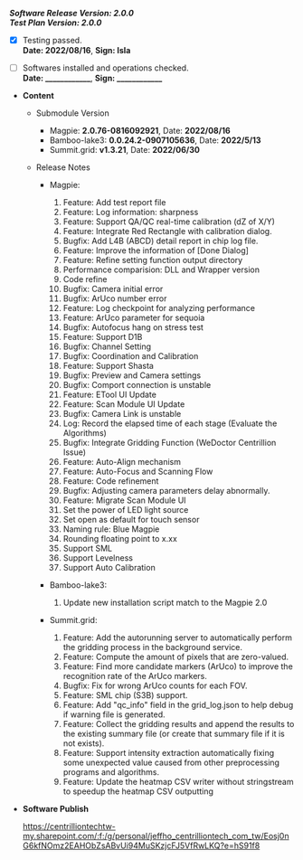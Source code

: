 


  
***Software Release Version: 2.0.0***  
***Test Plan Version: 2.0.0***

* [X] Testing passed.  
      **Date: 2022/08/16**,   **Sign: Isla**

* [ ] Softwares installed and operations checked.  
      **Date: ____________**,   **Sign: ____________**

*  **Content**  
    *  Submodule Version  
        *  Magpie: **2.0.76-0816092921**,          Date: **2022/08/16**  
        *  Bamboo-lake3: **0.0.24.2-0907105636**,          Date: **2022/5/13**  
        *  Summit.grid: **v1.3.21**,          Date: **2022/06/30**

    *  Release Notes  
        *  Magpie:  
            1. Feature: Add test report file  
            2. Feature: Log information: sharpness  
            3. Feature: Support QA/QC real-time calibration (dZ of X/Y)  
            4. Feature: Integrate Red Rectangle with calibration dialog.  
            5. Bugfix: Add L4B (ABCD) detail report in chip log file.  
            6. Feature: Improve the information of [Done Dialog]  
            7. Feature: Refine setting function output directory  
            8. Performance comparision: DLL and Wrapper version  
            9. Code refine  
            10. Bugfix: Camera initial error  
            11. Bugfix: ArUco number error  
            12. Feature: Log checkpoint for analyzing performance  
            13. Feature: ArUco parameter for sequoia  
            14. Bugfix: Autofocus hang on stress test  
            15. Feature: Support D1B  
            16. Bugfix: Channel Setting  
            17. Bugfix: Coordination and Calibration  
            18. Feature: Support Shasta  
            19. Bugfix: Preview and Camera settings  
            20. Bugfix: Comport connection is unstable  
            21. Feature: ETool UI Update  
            22. Feature: Scan Module UI Update  
            23. Bugfix: Camera Link is unstable  
            24. Log: Record the elapsed time of each stage (Evaluate the Algorithms)  
            25. Bugfix: Integrate Gridding Function (WeDoctor Centrillion Issue)  
            26. Feature: Auto-Align mechanism  
            27. Feature: Auto-Focus and Scanning Flow  
            28. Feature: Code refinement  
            29. Bugfix: Adjusting camera parameters delay abnormally.  
            30. Feature: Migrate Scan Module UI
            31. Set the power of LED light source
            32. Set open as default for touch sensor
            33. Naming rule: Blue Magpie
            34. Rounding floating point to x.xx
            35. Support SML
            36. Support Levelness
            37. Support Auto Calibration
  
        *  Bamboo-lake3:  
            1. Update new installation script match to the Magpie 2.0
  
        *  Summit.grid:  
            1. Feature: Add the autorunning server to automatically perform the gridding process in the background service.  
            2. Feature: Compute the amount of pixels that are zero-valued.  
            3. Feature: Find more candidate markers (ArUco) to improve the recognition rate of the ArUco markers.  
            4. Bugfix: Fix for wrong ArUco counts for each FOV.  
            5. Feature: SML chip (S3B) support.  
            6. Feature: Add "qc_info" field in the grid_log.json to help debug if warning file is generated.  
            7. Feature: Collect the gridding results and append the results to the existing summary file (or create that summary file if it is not exists).  
            8. Feature: Support intensity extraction automatically fixing some unexpected value caused from other preprocessing programs and algorithms.  
            9. Feature: Update the heatmap CSV writer without stringstream to speedup the heatmap CSV outputting
  
* **Software Publish** 

    https://centrilliontechtw-my.sharepoint.com/:f:/g/personal/jeffho_centrilliontech_com_tw/Eosj0nG6kfNOmz2EAHObZsABvUi94MuSKzjcFJ5VfRwLKQ?e=hS91f8